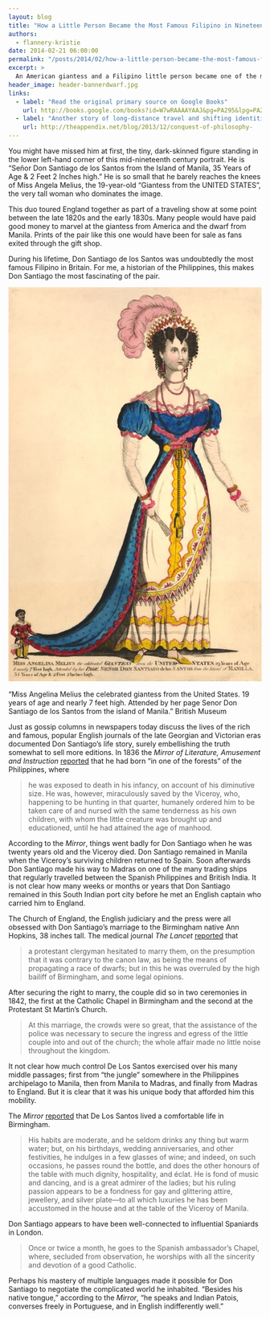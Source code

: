 ```yaml
---
layout: blog
title: "How a Little Person Became the Most Famous Filipino in Nineteenth-Century Britain"
authors:
  - flannery-kristie
date: 2014-02-21 06:00:00
permalink: "/posts/2014/02/how-a-little-person-became-the-most-famous-filipino-in-nineteenth-century-britain"
excerpt: >
  An American giantess and a Filipino little person became one of the most famous couples in 1820s England.
header_image: header-bannerdwarf.jpg
links: 
  - label: "Read the original primary source on Google Books"
    url: http://books.google.com/books?id=W7wRAAAAYAAJ&pg=PA295&lpg=PA295&dq=%22converses+freely+in+Portuguese,+and+in+English%22&source=bl&ots=U5qMYUeh-t&sig=kr3pBHARSUhglimV6JqgAyrNo-0&hl=en&sa=X&ei=m-wGU8LfCOri2AWA1YGADQ&ved=0CCYQ6AEwAA#v=onepage&q=%22converses%20freely%20in%20Portuguese%2C%20and%20in%20English%22&f=false
  - label: "Another story of long-distance travel and shifting identities: “An Indian Merchant in Marseille”"
    url: http://theappendix.net/blog/2013/12/conquest-of-philosophy-
---
```

You might have missed him at first, the tiny, dark-skinned figure standing in the lower left-hand corner of this mid-nineteenth century portrait. He is “Señor Don Santiago de los Santos from the Island of Manila, 35 Years of Age & 2 Feet 2 Inches high.” He is so small that he barely reaches the knees of Miss Angela Melius, the 19-year-old “Giantess from the UNITED STATES”, the very tall woman who dominates the image.

This duo toured England together as part of a traveling show at some point between the late 1820s and the early 1830s. Many people would have paid good money to marvel at the giantess from America and the dwarf from Manila. Prints of the pair like this one would have been for sale as fans exited through the gift shop.  

During his lifetime, Don Santiago de los Santos was undoubtedly the most famous Filipino in Britain. For me, a historian of the Philippines, this makes Don Santiago the most fascinating of the pair. 

<div class="inline-image">
  <a rel="lightbox" href="/images/blog/2014/02/AN00345346_001_l-large.jpg">
    <img src="/images/blog/2014/02/AN00345346_001_l-medium.jpg" width="640" alt="puck" />
  </a>
  <p class="caption">
    “Miss Angelina Melius the celebrated giantess from the United States. 19 years of age and nearly 7 feet high. Attended by her page Senor Don Santiago de los Santos from the island of Manila.”
    <span class="credit">
      British Museum
    </span>
  </p>
</div>

Just as gossip columns in newspapers today discuss the lives of the rich and famous, popular English journals of the late Georgian and Victorian eras documented Don Santiago’s life story, surely embellishing the truth somewhat to sell more editions. In 1836 the *Mirror of Literature, Amusement and Instruction* [reported](http://books.google.com/books?id=31UYAQAAIAAJ&pg=PA294&lpg=PA294&dq=%22humanely+ordered+him+to+be+taken+care%22&source=bl&ots=Q04R8S_loy&sig=XH7LVcPCZaZZEanvXqW1n0L-BPs&hl=en&sa=X&ei=UOwGU9jiHMLi2AWLzYDIBg&ved=0CCkQ6AEwAQ#v=onepage&q=%22humanely%20ordered%20him%20to%20be%20taken%20care%22&f=false) that he had born “in one of the forests” of the Philippines, where   
>he was exposed to death in his infancy, on account of his diminutive size. He was, however, miraculously saved by the Viceroy, who, happening to be hunting in that quarter, humanely ordered him to be taken care of and nursed with the same tenderness as his own children, with whom the little creature was brought up and educationed, until he had attained the age of manhood.  

According to the *Mirror*, things went badly for Don Santiago when he was twenty years old and the Viceroy died. Don Santiago remained in Manila when the Viceroy’s surviving children returned to Spain. Soon afterwards Don Santiago made his way to Madras on one of the many trading ships that regularly travelled between the Spanish Philippines and British India. It is not clear how many weeks or months or years that Don Santiago remained in this South Indian port city before he met an English captain who carried him to England. 

The Church of England, the English judiciary and the press were all obsessed with Don Santiago’s marriage to the Birmingham native Ann Hopkins, 38 inches tall. The medical journal *The Lancet* [reported](http://books.google.com/books?id=8mw3AQAAMAAJ&pg=PA32&lpg=PA32&dq=%22on+the+presumption+that+it+was+contrary+to+the+canon+law%22&source=bl&ots=TlYDw5ycTA&sig=esoAnGGnwx3pw0b5hgberObKTo0&hl=en&sa=X&ei=O-wGU-eLEqfR2wWY5IHYBw&ved=0CCYQ6AEwAA#v=onepage&q=%22on%20the%20presumption%20that%20it%20was%20contrary%20to%20the%20canon%20law%22&f=false) that 

>a protestant clergyman hesitated to marry them, on the presumption that it was contrary to the canon law, as being the means of propagating a race of dwarfs; but in this he was overruled by the high bailiff of Birmingham, and some legal opinions.

After securing the right to marry, the couple did so in two ceremonies in 1842, the first at the Catholic Chapel in Birmingham and the second at the Protestant St Martin’s Church.
>At this marriage, the crowds were so great, that the assistance of the police was necessary to secure the ingress and egress of the little couple into and out of the church; the whole affair made no little noise throughout the kingdom.

It not clear how much control De Los Santos exercised over his many middle passages; first from “the jungle” somewhere in the Philippines archipelago to Manila, then from Manila to Madras, and finally from Madras to England. But it is clear that it was his unique body that afforded him this mobility.

The *Mirror* [reported](http://books.google.com/books?id=W7wRAAAAYAAJ&pg=PA295&lpg=PA295&dq=%22His+habits+are+moderate,+and+he+seldom+drinks%22&source=bl&ots=U5qMYUef7t&sig=25OWoVx97TkYh3_hS-pC-hSAZbI&hl=en&sa=X&ei=IuwGU5jAOvO02wWm04D4CQ&ved=0CCYQ6AEwAA#v=onepage&q=%22His%20habits%20are%20moderate%2C%20and%20he%20seldom%20drinks%22&f=false) that De Los Santos lived a comfortable life in Birmingham. 

>His habits are moderate, and he seldom drinks any thing but warm water; but, on his birthdays, wedding anniversaries, and other festivities, he indulges in a few glasses of wine; and indeed, on such occasions, he passes round the bottle, and does the other honours of the table with much dignity, hospitality, and éclat. He is fond of music and dancing, and is a great admirer of the ladies; but his ruling passion appears to be a fondness for gay and glittering attire, jewellery, and silver plate—to all which luxuries he has been accustomed in the house and at the table of the Viceroy of Manila.

Don Santiago appears to have been well-connected to influential Spaniards in London.

>Once or twice a month, he goes to the Spanish ambassador’s Chapel, where, secluded from observation, he worships with all the sincerity and devotion of a good Catholic.

Perhaps his mastery of multiple languages made it possible for Don Santiago to negotiate the complicated world he inhabited. “Besides his native tongue,” according to the *Mirror*, “he speaks and Indian Patois, converses freely in Portuguese, and in English indifferently well.”